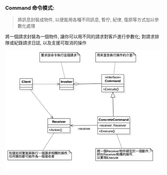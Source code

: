 ### Command 命令模式:
> 將訊息封裝成物件, 以便能用各種不同訊息, 暫佇, 紀律, 復原等方式加以參數化處理

將一個請求封裝為一個物件, 讓你可以用不同的請求對客戶進行參數化; 對請求排隊或紀錄請求日誌, 以及支援可取消的操作

![UML](https://github.com/kimi0230/DesignPatternGolang/blob/master/UML/Command.png?raw=true)
